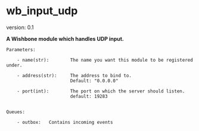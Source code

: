 wb_input_udp
============

version: 0.1

**A Wishbone module which handles UDP input.**


    Parameters:

        - name(str):        The name you want this module to be registered under.

        - address(str):     The address to bind to.
                            Default: "0.0.0.0"

        - port(int):        The port on which the server should listen.
                            default: 19283


    Queues:

        - outbox:   Contains incoming events
    
